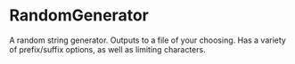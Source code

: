 # RandomGenerator
A random string generator. Outputs to a file of your choosing.
Has a variety of prefix/suffix options, as well as limiting characters.
